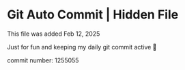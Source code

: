 # Git Auto Commit | Hidden File

This file was added Feb 12, 2025

Just for fun and keeping my daily git commit active 🤪

commit number: 1255055
